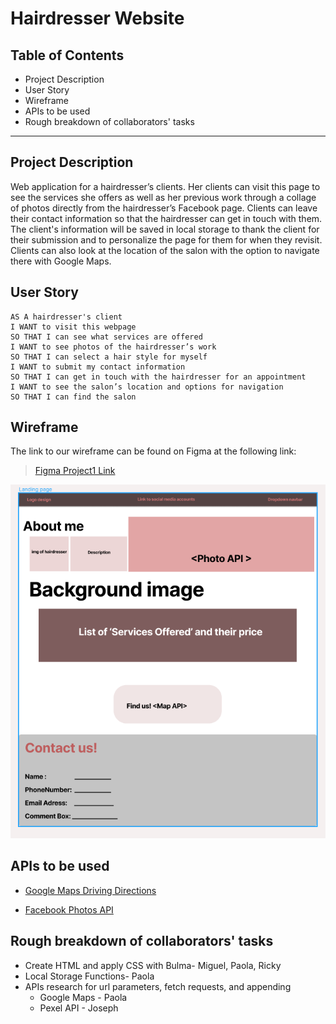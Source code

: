 # Hairdresser Website

## Table of Contents

*  Project Description
*  User Story
*  Wireframe
*  APIs to be used
*  Rough breakdown of collaborators' tasks

---

## Project Description

Web application for a hairdresser’s clients. Her clients can visit this page to see the services she offers as well as her previous work through a collage of photos directly from the hairdresser’s Facebook page. Clients can leave their contact information so that the hairdresser can get in touch with them. The client's information will be saved in local storage to thank the client for their submission and to personalize the page for them for when they revisit. Clients can also look at the location of the salon with the option to navigate there with Google Maps. 


## User Story

```
AS A hairdresser's client
I WANT to visit this webpage
SO THAT I can see what services are offered
I WANT to see photos of the hairdresser’s work
SO THAT I can select a hair style for myself
I WANT to submit my contact information 
SO THAT I can get in touch with the hairdresser for an appointment
I WANT to see the salon’s location and options for navigation 
SO THAT I can find the salon
```

## Wireframe

The link to our wireframe can be found on Figma at the following link:
> [Figma Project1 Link](https://www.figma.com/file/CQvJu55Ah4v6Tz9nYmuzbH/Project-1?node-id=0%3A1)

![Screenshot of our Hairdresser Website ](./assets/images/project1_figma.png)

## APIs to be used

* [Google Maps Driving Directions ](https://developers.google.com/maps/documentation/javascript/overview)

* [Facebook Photos API](https://developers.facebook.com/docs/graph-api/reference/album/photos/)

## Rough breakdown of collaborators' tasks

* Create HTML and apply CSS with Bulma- Miguel, Paola, Ricky
* Local Storage Functions- Paola
* APIs research for url parameters, fetch requests, and appending
    * Google Maps - Paola
    * Pexel API - Joseph

